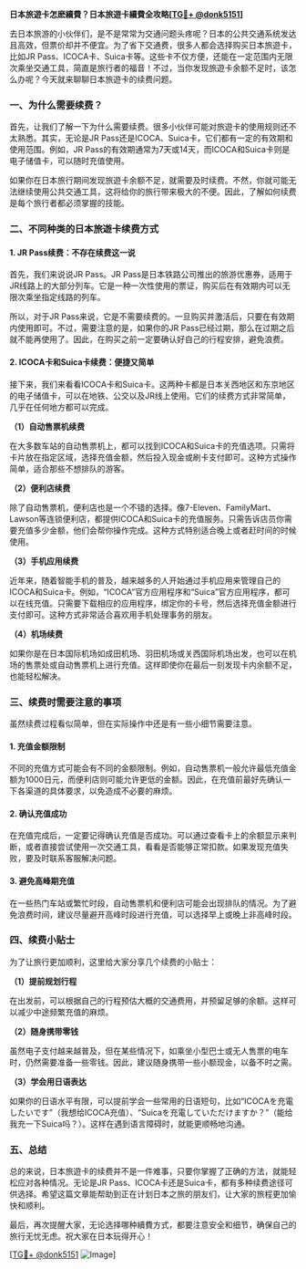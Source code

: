 **日本旅遊卡怎麽續費？日本旅遊卡續費全攻略[[TG💪+ @donk5151](https://t.me/s/donk5151)]**

去日本旅游的小伙伴们，是不是常常为交通问题头疼呢？日本的公共交通系统发达且高效，但票价却并不便宜。为了省下交通费，很多人都会选择购买日本旅遊卡，比如JR Pass、ICOCA卡、Suica卡等。这些卡不仅方便，还能在一定范围内无限次乘坐交通工具，简直是旅行者的福音！不过，当你发现旅遊卡余额不足时，该怎么办呢？今天就来聊聊日本旅遊卡的续费问题。

### 一、为什么需要续费？

首先，让我们了解一下为什么需要续费。很多小伙伴可能对旅遊卡的使用规则还不太熟悉。其实，无论是JR Pass还是ICOCA、Suica卡，它们都有一定的有效期和使用范围。例如，JR Pass的有效期通常为7天或14天，而ICOCA和Suica卡则是电子储值卡，可以随时充值使用。

如果你在日本旅行期间发现旅遊卡余额不足，就需要及时续费。不然，你就可能无法继续使用公共交通工具，这将给你的旅行带来极大的不便。因此，了解如何续费是每个旅行者都必须掌握的技能。

### 二、不同种类的日本旅遊卡续费方式

#### 1. JR Pass续费：不存在续费这一说

首先，我们来说说JR Pass。JR Pass是日本铁路公司推出的旅游优惠券，适用于JR线路上的大部分列车。它是一种一次性使用的票证，购买后在有效期内可以无限次乘坐指定线路的列车。

所以，对于JR Pass来说，它是不需要续费的。一旦购买并激活后，只要在有效期内使用即可。不过，需要注意的是，如果你的JR Pass已经过期，那么在过期之后就不能再使用了。因此，在购买之前一定要确认好自己的行程安排，避免浪费。

#### 2. ICOCA卡和Suica卡续费：便捷又简单

接下来，我们来看看ICOCA卡和Suica卡。这两种卡都是日本关西地区和东京地区的电子储值卡，可以在地铁、公交以及JR线上使用。它们的续费方式非常简单，几乎在任何地方都可以完成。

**（1）自动售票机续费**

在大多数车站的自动售票机上，都可以找到ICOCA和Suica卡的充值选项。只需将卡片放在指定区域，选择充值金额，然后投入现金或刷卡支付即可。这种方式操作简单，适合那些不想排队的游客。

**（2）便利店续费**

除了自动售票机，便利店也是一个不错的选择。像7-Eleven、FamilyMart、Lawson等连锁便利店，都提供ICOCA和Suica卡的充值服务。只需告诉店员你需要充值多少金额，他们会帮你操作完成。这种方式特别适合晚上或者赶时间的时候使用。

**（3）手机应用续费**

近年来，随着智能手机的普及，越来越多的人开始通过手机应用来管理自己的ICOCA和Suica卡。例如，“ICOCA”官方应用程序和“Suica”官方应用程序，都可以在线充值。只需要下载相应的应用程序，绑定你的卡号，然后选择充值金额进行支付即可。这种方式非常适合喜欢用手机处理事务的朋友。

**（4）机场续费**

如果你是在日本国际机场如成田机场、羽田机场或关西国际机场出发，也可以在机场的售票处或自动售票机上进行充值。这样即使你在最后一刻发现卡内余额不足，也能轻松解决。

### 三、续费时需要注意的事项

虽然续费过程看似简单，但在实际操作中还是有一些小细节需要注意。

#### 1. 充值金额限制

不同的充值方式可能会有不同的金额限制。例如，自动售票机一般允许最低充值金额为1000日元，而便利店则可能允许更低的金额。因此，在充值前最好先确认一下各渠道的具体要求，以免造成不必要的麻烦。

#### 2. 确认充值成功

在充值完成后，一定要记得确认充值是否成功。可以通过查看卡上的余额显示来判断，或者直接尝试使用一次交通工具，看看是否能够正常扣款。如果发现充值失败，要及时联系客服解决问题。

#### 3. 避免高峰期充值

在一些热门车站或繁忙时段，自动售票机和便利店可能会出现排队的情况。为了避免浪费时间，建议尽量避开高峰时段进行充值，可以选择早上或晚上非高峰时段。

### 四、续费小贴士

为了让旅行更加顺利，这里给大家分享几个续费的小贴士：

**（1）提前规划行程**

在出发前，可以根据自己的行程预估大概的交通费用，并预留足够的余额。这样可以减少中途频繁充值的麻烦。

**（2）随身携带零钱**

虽然电子支付越来越普及，但在某些情况下，如乘坐小型巴士或无人售票的电车时，仍然需要准备一些零钱。因此，建议随身携带一些小额现金，以备不时之需。

**（3）学会用日语表达**

如果你的日语水平有限，可以提前学会一些常用的日语短句，比如“ICOCAを充電したいです”（我想给ICOCA充值）、“Suicaを充電していただけますか？”（能给我充一下Suica吗？）。这样在遇到语言障碍时，就能更顺畅地沟通。

### 五、总结

总的来说，日本旅遊卡的续费并不是一件难事，只要你掌握了正确的方法，就能轻松应对各种情况。无论是JR Pass、ICOCA卡还是Suica卡，都有多种续费途径可供选择。希望这篇文章能帮助到正在计划日本之旅的朋友们，让大家的旅程更加愉快和顺利。

最后，再次提醒大家，无论选择哪种續費方式，都要注意安全和细节，确保自己的旅行无忧无虑。祝大家在日本玩得开心！

[[TG💪+ @donk5151](https://t.me/s/donk5151) ![Image](https://i.postimg.cc/rwNCRYN7/Snipaste-2025-04-30-17-27-05.png)]